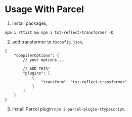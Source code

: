 # Usage With Parcel

1. Install packages,
```
npm i rttist && npm i tst-reflect-transformer -D
```
2. add transformer to `tsconfig.json`,
```json5
{
    "compilerOptions": {
        // your options...

        // ADD THIS!
        "plugins": [
            {
                "transform": "tst-reflect-transformer"
            }
        ]
    }
}
```
3. install Parcel plugin `npm i parcel-plugin-ttypescript`.